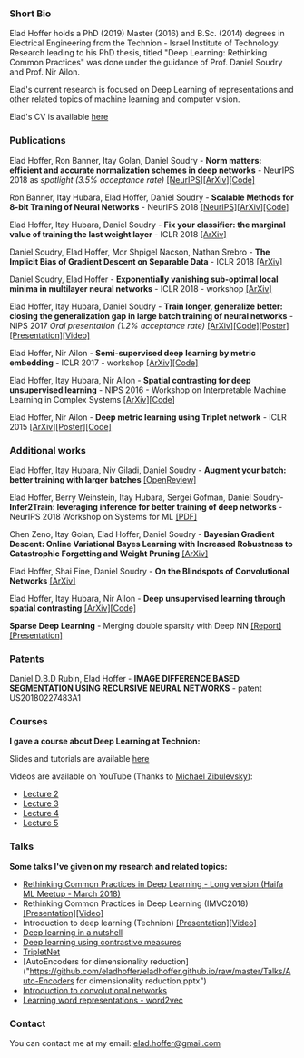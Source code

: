 ### Short Bio
Elad Hoffer holds a PhD (2019) Master (2016) and B.Sc. (2014) degrees in Electrical Engineering from the Technion - Israel Institute of Technology. Research leading to his PhD thesis, titled "Deep Learning: Rethinking Common Practices" was done under the guidance of Prof. Daniel Soudry and Prof. Nir Ailon. 

Elad's current research is focused on Deep Learning of representations and other related topics of machine learning and computer vision.

Elad's CV is available [here](https://github.com/eladhoffer/eladhoffer.github.io/blob/master/cv.pdf?raw=true)

### Publications
Elad Hoffer, Ron Banner, Itay Golan, Daniel Soudry - **Norm matters: efficient and accurate normalization schemes in deep networks** - NeurIPS 2018 as *spotlight (3.5% acceptance rate)* [\[NeurIPS\]](https://papers.nips.cc/paper/7485-norm-matters-efficient-and-accurate-normalization-schemes-in-deep-network)[\[ArXiv\]](https://arxiv.org/abs/1803.01814)[\[Code\]](https://github.com/eladhoffer/norm_matters)

Ron Banner, Itay Hubara, Elad Hoffer, Daniel Soudry - **Scalable Methods for 8-bit Training of Neural Networks** - NeurIPS 2018 [\[NeurIPS\]](https://papers.nips.cc/paper/7761-scalable-methods-for-8-bit-training-of-neural-networks)[\[ArXiv\]](https://arxiv.org/abs/1805.11046)[\[Code\]](https://github.com/eladhoffer/quantized.pytorch)

Elad Hoffer, Itay Hubara, Daniel Soudry - **Fix your classifier: the marginal value of training the last weight layer** - ICLR 2018 [\[ArXiv\]](https://arxiv.org/abs/1801.04540)

Daniel Soudry, Elad Hoffer, Mor Shpigel Nacson, Nathan Srebro - **The Implicit Bias of Gradient Descent on Separable Data** - ICLR 2018 [\[ArXiv\]](https://arxiv.org/abs/1710.10345)

Daniel Soudry, Elad Hoffer - **Exponentially vanishing sub-optimal local minima in multilayer neural networks** - ICLR 2018 - workshop [\[ArXiv\]](https://arxiv.org/abs/1702.05777)

Elad Hoffer, Itay Hubara, Daniel Soudry - **Train longer, generalize better: closing the generalization gap in large batch training of neural networks** - NIPS 2017 *Oral presentation (1.2% acceptance rate)* [\[ArXiv\]](https://arxiv.org/abs/1705.08741)[\[Code\]](https://github.com/eladhoffer/bigBatch)[\[Poster\]](https://github.com/eladhoffer/eladhoffer.github.io/blob/master/train_longer_poster_nips2017.pdf?raw=true)[\[Presentation\]](https://github.com/eladhoffer/eladhoffer.github.io/blob/master/train_longer_presentation_nips2017.pdf?raw=true)[\[Video\]](https://youtu.be/WWWQXTb_69c?t=15m1s)

Elad Hoffer, Nir Ailon - **Semi-supervised deep learning by metric embedding** - ICLR 2017 - workshop [\[ArXiv\]](https://arxiv.org/abs/1611.01449)[\[Code\]](https://github.com/eladhoffer/SemiSupContrast)

Elad Hoffer, Itay Hubara, Nir Ailon - **Spatial contrasting for deep unsupervised learning** - NIPS 2016 - Workshop on Interpretable Machine Learning in Complex Systems [\[ArXiv\]](https://arxiv.org/abs/1610.00243)[\[Code\]](https://github.com/eladhoffer/SpatialContrasting)

Elad Hoffer, Nir Ailon - **Deep metric learning using Triplet network** - ICLR 2015 [\[ArXiv\]](http://arxiv.org/abs/1412.6622)[\[Poster\]](https://github.com/eladhoffer/eladhoffer.github.io/blob/master/triplet_poster.pdf?raw=true)[\[Code\]](https://github.com/eladhoffer/TripletNet)

### Additional works

Elad Hoffer, Itay Hubara, Niv Giladi, Daniel Soudry - **Augment your batch: better training with larger batches** [\[OpenReview\]](https://openreview.net/forum?id=H1V4QhAqYQ)

Elad Hoffer, Berry Weinstein, Itay Hubara, Sergei Gofman, Daniel Soudry- **Infer2Train: leveraging inference for better training
of deep networks** - NeurIPS 2018 Workshop on Systems for ML [\[PDF\]](http://learningsys.org/nips18/assets/papers/24CameraReadySubmissionInfer2Train.pdf)

Chen Zeno, Itay Golan, Elad Hoffer, Daniel Soudry - **Bayesian Gradient Descent: Online Variational Bayes Learning with Increased Robustness to Catastrophic Forgetting and Weight Pruning** [\[ArXiv\]](https://arxiv.org/abs/1803.10123)

Elad Hoffer, Shai Fine, Daniel Soudry - **On the Blindspots of Convolutional Networks** [\[ArXiv\]](https://arxiv.org/abs/1802.05187)

Elad Hoffer, Itay Hubara, Nir Ailon - **Deep unsupervised learning through spatial contrasting** [\[ArXiv\]](https://arxiv.org/abs/1610.00243)[\[Code\]](https://github.com/eladhoffer/SpatialContrasting)

**Sparse Deep Learning** - Merging double sparsity with Deep NN
[\[Report\]](https://github.com/eladhoffer/eladhoffer.github.io/raw/master/Projects/SparseDL-Project.pdf)
[\[Presentation\]](https://github.com/eladhoffer/eladhoffer.github.io/raw/master/Projects/SparseDL-Presentation.pdf)

### Patents
Daniel D.B.D Rubin, Elad Hoffer - **IMAGE DIFFERENCE BASED SEGMENTATION USING RECURSIVE NEURAL NETWORKS** - patent US20180227483A1

### Courses
**I gave a course about Deep Learning at Technion:**

Slides and tutorials are available [here](https://github.com/eladhoffer/DeepLearningCourse.git)

Videos are available on YouTube (Thanks to [Michael Zibulevsky](https://sites.google.com/site/michaelzibulevsky/)):

* [Lecture 2](https://www.youtube.com/watch?v=_iwnLPQPj30)
* [Lecture 3](https://www.youtube.com/watch?v=8YNMBYgXFaY)
* [Lecture 4](https://www.youtube.com/watch?v=DA74IKkfPjQ)
* [Lecture 5](https://www.youtube.com/watch?v=M0nEbtsuWvw)


### Talks
**Some talks I've given on my research and related topics:**
* [Rethinking Common Practices in Deep Learning - Long version (Haifa ML Meetup - March 2018)](https://github.com/eladhoffer/eladhoffer.github.io/raw/master/Talks/ml_meetup_haifa_march2018.pdf)
* Rethinking Common Practices in Deep Learning (IMVC2018)[\[Presentation\]](https://github.com/eladhoffer/eladhoffer.github.io/raw/master/Talks/imvc_2018.pdf)[\[Video\]](https://www.youtube.com/watch?v=luN3S5LdVfU)
* Introduction to deep learning (Technion) [\[Presentation\]](https://github.com/eladhoffer/eladhoffer.github.io/raw/master/Talks/dl_intro.pdf)[\[Video\]](https://www.youtube.com/watch?v=JrFT3t7Bn5I&feature=youtu.be)
* [Deep learning in a nutshell](https://github.com/eladhoffer/eladhoffer.github.io/raw/master/Talks/nyc_talk.pdf)
* [Deep learning using contrastive measures](https://github.com/eladhoffer/eladhoffer.github.io/raw/master/Talks/eilat_talk.pdf)
* [TripletNet](https://github.com/eladhoffer/eladhoffer.github.io/raw/master/Talks/TripletNetPresentation.pdf)
* [AutoEncoders for dimensionality reduction]("https://github.com/eladhoffer/eladhoffer.github.io/raw/master/Talks/Auto-Encoders for dimensionality reduction.pptx")
* [Introduction to convolutional networks](https://github.com/eladhoffer/eladhoffer.github.io/raw/master/Talks/dlnlp.pdf)
* [Learning word representations - word2vec](https://github.com/eladhoffer/eladhoffer.github.io/raw/master/Talks/word2vec_presentation.pdf)

### Contact
You can contact me at my email: elad.hoffer@gmail.com
